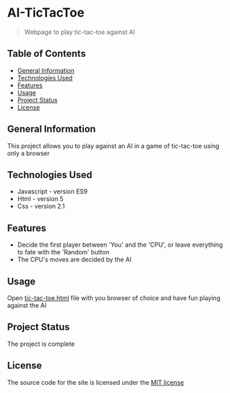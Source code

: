 # AI-TicTacToe
> Webpage to play tic-tac-toe against AI

## Table of Contents
* [General Information](#general-information)
* [Technologies Used](#technologies-used)
* [Features](#features)
* [Usage](#usage)
* [Project Status](#project-status)
* [License](#license)


## General Information
This project allows you to play against an AI in a game of tic-tac-toe using only a browser

## Technologies Used
- Javascript - version ES9
- Html - version 5
- Css - version 2.1


## Features
- Decide the first player between 'You' and the 'CPU', or leave everything to fate with the 'Random' button
- The CPU's moves are decided by the AI


## Usage
Open [tic-tac-toe.html](tic-tac-toe.html) file with you browser of choice and have fun playing against the AI


## Project Status
The project is complete


## License
The source code for the site is licensed under the [MIT license](LICENSE)
